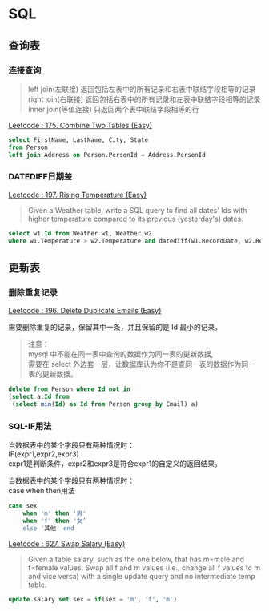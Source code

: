 # SQL

## 查询表
### 连接查询
>left join(左联接) 返回包括左表中的所有记录和右表中联结字段相等的记录  
right join(右联接) 返回包括右表中的所有记录和左表中联结字段相等的记录  
inner join(等值连接) 只返回两个表中联结字段相等的行

[Leetcode : 175. Combine Two Tables (Easy)](https://leetcode.com/problems/combine-two-tables/description/)
```sql
select FirstName, LastName, City, State 
from Person 
left join Address on Person.PersonId = Address.PersonId
```

### DATEDIFF日期差
[Leetcode : 197. Rising Temperature (Easy)](https://leetcode.com/problems/rising-temperature/description/)
>Given a Weather table, write a SQL query to find all dates' Ids with higher temperature compared to its previous (yesterday's) dates.

```sql
select w1.Id from Weather w1, Weather w2 
where w1.Temperature > w2.Temperature and datediff(w1.RecordDate, w2.RecordDate) = 1 
```

## 更新表
### 删除重复记录
[Leetcode : 196. Delete Duplicate Emails (Easy)](https://leetcode.com/problems/delete-duplicate-emails/description/)

需要删除重复的记录，保留其中一条，并且保留的是 Id 最小的记录。  
>注意：  
mysql 中不能在同一表中查询的数据作为同一表的更新数据,  
需要在 select 外边套一层，让数据库认为你不是查同一表的数据作为同一表的更新数据。

```sql
delete from Person where Id not in 
(select a.Id from 
 (select min(Id) as Id from Person group by Email) a)
```

### SQL-IF用法
当数据表中的某个字段只有两种情况时：  
IF(expr1,expr2,expr3)  
expr1是判断条件，expr2和expr3是符合expr1的自定义的返回结果。  
  
当数据表中的某个字段只有两种情况时：  
case when then用法  
```sql
case sex
    when 'm' then '男'
    when 'f' then '女’
    else '其他' end
```

[Leetcode : 627. Swap Salary (Easy)](https://leetcode.com/problems/swap-salary/description/)
>Given a table salary, such as the one below, that has m=male and f=female values. Swap all f and m values (i.e., change all f values to m and vice versa) with a single update query and no intermediate temp table.

```sql
update salary set sex = if(sex = 'm', 'f', 'm')
```

